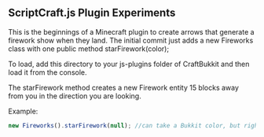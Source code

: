 ## ScriptCraft.js Plugin Experiments ##

This is the beginnings of a Minecraft plugin to create arrows that 
generate a firework show when they land.  The initial commit just
adds a new Fireworks class with one public method starFirework(color);

To load, add this directory to your js-plugins folder of CraftBukkit and then
load it from the console.

The starFirework method creates a new Firework entity 15 blocks away from you
in the direction you are looking.

Example:

```javascript
new Fireworks().starFirework(null); //can take a Bukkit color, but right now it's hard coded to org.bukkit.Color.ORANGE.
```